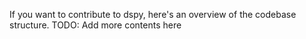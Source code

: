 If you want to contribute to dspy, here's an overview of the codebase structure.
TODO: Add more contents here

